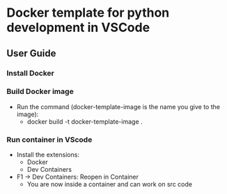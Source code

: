 # Docker template for python development in VSCode
## User Guide
### Install Docker
### Build Docker image
* Run the command (docker-template-image is the name you give to the image):
    * docker build -t docker-template-image . 
### Run container in VScode
* Install the extensions:
    * Docker
    * Dev Containers
* F1 -> Dev Containers: Reopen in Container
    * You are now inside a container and can work on src code
